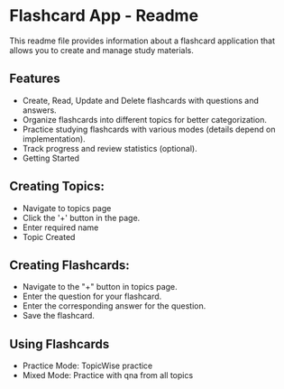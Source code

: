 # Flashcard App - Readme
This readme file provides information about a flashcard application that allows you to create and manage study materials.

## Features
* Create, Read, Update and Delete flashcards with questions and answers.
* Organize flashcards into different topics for better categorization.
* Practice studying flashcards with various modes (details depend on implementation).
* Track progress and review statistics (optional).
* Getting Started

## Creating Topics:
* Navigate to topics page
* Click the '+' button in the page.
* Enter required name
* Topic Created

## Creating Flashcards:
* Navigate to the "+" button in topics page.
* Enter the question for your flashcard.
* Enter the corresponding answer for the question.
* Save the flashcard.

## Using Flashcards
* Practice Mode: TopicWise practice
* Mixed Mode: Practice with qna from all topics
